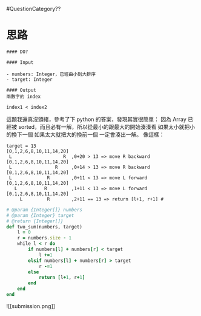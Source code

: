 #QuestionCategory??

# 思路

```ad-note
#### DO?

#### Input

- numbers: Integer，已經由小到大排序
- target: Integer

#### Output
兩數字的 index

index1 < index2
```

這題我還真沒頭緒，參考了下 python 的答案，發現其實很簡單：
因為 Array 已經被 sorted，而且必有一解，所以從最小的跟最大的開始湊湊看
如果太小就把小的換下一個
如果太大就把大的換前一個
一定會湊出一解。
像這樣：

```plaintext
target = 13
[0,1,2,6,8,10,11,14,20]
 L                   R  ,0+20 > 13 => move R backward
[0,1,2,6,8,10,11,14,20]
 L                R     ,0+14 > 13 => move R backward
[0,1,2,6,8,10,11,14,20]
 L             R        ,0+11 < 13 => move L forward
[0,1,2,6,8,10,11,14,20]
   L          R         ,1+11 < 13 => move L forward
[0,1,2,6,8,10,11,14,20]
     L         R        ,2+11 == 13 => return [l+1, r+1] #
```

```ruby
# @param {Integer[]} numbers
# @param {Integer} target
# @return {Integer[]}
def two_sum(numbers, target)
    l = 0
    r = numbers.size - 1
    while l < r do
        if numbers[l] + numbers[r] < target
            l +=1
        elsif numbers[l] + numbers[r] > target
            r -=1
        else
            return [l+1, r+1]
        end
    end
end
```

![[submission.png]]
